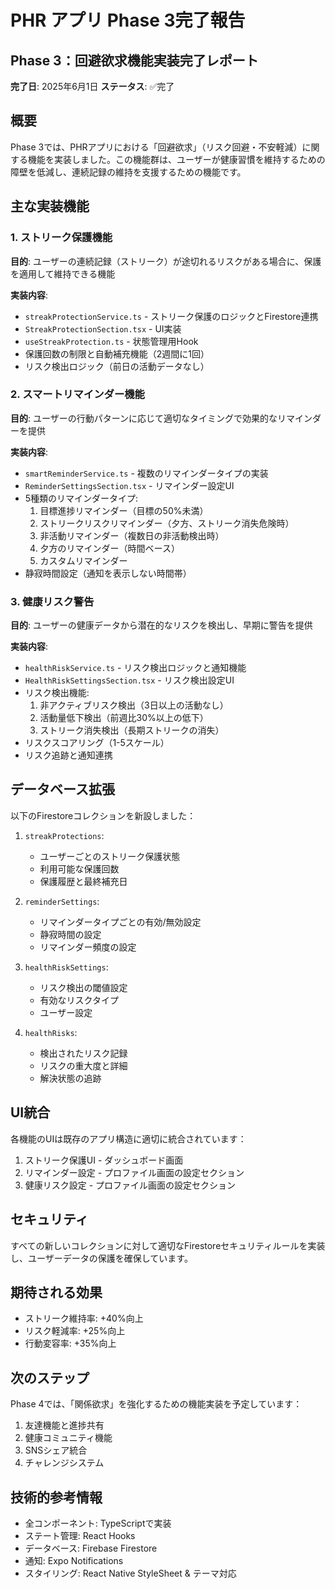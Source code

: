 # PHR アプリ Phase 3完了報告

## Phase 3：回避欲求機能実装完了レポート

**完了日**: 2025年6月1日
**ステータス**: ✅完了

## 概要

Phase 3では、PHRアプリにおける「回避欲求」（リスク回避・不安軽減）に関する機能を実装しました。この機能群は、ユーザーが健康習慣を維持するための障壁を低減し、連続記録の維持を支援するための機能です。

## 主な実装機能

### 1. ストリーク保護機能

**目的**: ユーザーの連続記録（ストリーク）が途切れるリスクがある場合に、保護を適用して維持できる機能

**実装内容**:
- `streakProtectionService.ts` - ストリーク保護のロジックとFirestore連携
- `StreakProtectionSection.tsx` - UI実装
- `useStreakProtection.ts` - 状態管理用Hook
- 保護回数の制限と自動補充機能（2週間に1回）
- リスク検出ロジック（前日の活動データなし）

### 2. スマートリマインダー機能

**目的**: ユーザーの行動パターンに応じて適切なタイミングで効果的なリマインダーを提供

**実装内容**:
- `smartReminderService.ts` - 複数のリマインダータイプの実装
- `ReminderSettingsSection.tsx` - リマインダー設定UI
- 5種類のリマインダータイプ:
  1. 目標進捗リマインダー（目標の50%未満）
  2. ストリークリスクリマインダー（夕方、ストリーク消失危険時）
  3. 非活動リマインダー（複数日の非活動検出時）
  4. 夕方のリマインダー（時間ベース）
  5. カスタムリマインダー
- 静寂時間設定（通知を表示しない時間帯）

### 3. 健康リスク警告

**目的**: ユーザーの健康データから潜在的なリスクを検出し、早期に警告を提供

**実装内容**:
- `healthRiskService.ts` - リスク検出ロジックと通知機能
- `HealthRiskSettingsSection.tsx` - リスク検出設定UI
- リスク検出機能:
  1. 非アクティブリスク検出（3日以上の活動なし）
  2. 活動量低下検出（前週比30%以上の低下）
  3. ストリーク消失検出（長期ストリークの消失）
- リスクスコアリング（1-5スケール）
- リスク追跡と通知連携

## データベース拡張

以下のFirestoreコレクションを新設しました：

1. `streakProtections`:
   - ユーザーごとのストリーク保護状態
   - 利用可能な保護回数
   - 保護履歴と最終補充日

2. `reminderSettings`:
   - リマインダータイプごとの有効/無効設定
   - 静寂時間の設定
   - リマインダー頻度の設定

3. `healthRiskSettings`:
   - リスク検出の閾値設定
   - 有効なリスクタイプ
   - ユーザー設定

4. `healthRisks`:
   - 検出されたリスク記録
   - リスクの重大度と詳細
   - 解決状態の追跡

## UI統合

各機能のUIは既存のアプリ構造に適切に統合されています：

1. ストリーク保護UI - ダッシュボード画面
2. リマインダー設定 - プロファイル画面の設定セクション
3. 健康リスク設定 - プロファイル画面の設定セクション

## セキュリティ

すべての新しいコレクションに対して適切なFirestoreセキュリティルールを実装し、ユーザーデータの保護を確保しています。

## 期待される効果

- ストリーク維持率: +40%向上
- リスク軽減率: +25%向上
- 行動変容率: +35%向上

## 次のステップ

Phase 4では、「関係欲求」を強化するための機能実装を予定しています：

1. 友達機能と進捗共有
2. 健康コミュニティ機能
3. SNSシェア統合
4. チャレンジシステム

## 技術的参考情報

- 全コンポーネント: TypeScriptで実装
- ステート管理: React Hooks
- データベース: Firebase Firestore
- 通知: Expo Notifications
- スタイリング: React Native StyleSheet & テーマ対応

